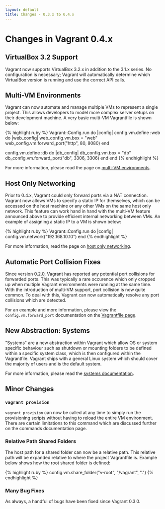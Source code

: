 ```yaml
---
layout: default
title: Changes - 0.3.x to 0.4.x
---
```

# Changes in Vagrant 0.4.x

## VirtualBox 3.2 Support

Vagrant now supports VirtualBox 3.2.x in addition to the 3.1.x series.
No configuration is necessary; Vagrant will automatically determine which
VirtualBox version is running and use the correct API calls.

## Multi-VM Environments

Vagrant can now automate and manage multiple VMs to represent a single
project. This allows developers to model more complex server setups on
their development machine. A very basic multi-VM Vagrantfile is shown
below:

{% highlight ruby %}
Vagrant::Config.run do |config|
  config.vm.define :web do |web_config|
    web_config.vm.box = "web"
    web_config.vm.forward_port("http", 80, 8080)
  end

  config.vm.define :db do |db_config|
    db_config.vm.box = "db"
    db_config.vm.forward_port("db", 3306, 3306)
  end
end
{% endhighlight %}

For more information, please read the page on [multi-VM environments](/v1/docs/multivm.html).

## Host Only Networking

Prior to 0.4.x, Vagrant could only forward ports via a NAT connection.
Vagrant now allows VMs to specify a static IP for themselves, which
can be accessed on the host machine or any other VMs on the same
host only network. This feature can work hand in hand with the multi-VM
feature announced above to provide efficient internal networking between
VMs. An example of assigning a static IP to a VM is shown below:

{% highlight ruby %}
Vagrant::Config.run do |config|
  config.vm.network("192.168.10.10")
end
{% endhighlight %}

For more information, read the page on [host only networking](/v1/docs/host_only_networking.html).

## Automatic Port Collision Fixes

Since version 0.2.0, Vagrant has reported any potential port collisions
for forwarded ports. This was typically a rare occurence which only cropped
up when multiple Vagrant environments were running at the same time. With
the introduction of multi-VM support, port collision is now quite common.
To deal with this, Vagrant can now automatically resolve any port collisions
which are detected.

For an example and more information, please view the `config.vm.forward_port`
documentation on the [Vagrantfile page](/v1/docs/vagrantfile.html#config-vm-forwardport).

## New Abstraction: Systems

"Systems" are a new abstraction within Vagrant which allow OS or system
specific behaviour such as shutdown or mounting folders to be defined within
a specific system class, which is then configured within the Vagrantfile.
Vagrant ships with a general Linux system which should cover the majority
of users and is the default system.

For more information, please read the [systems documentation](/v1/docs/systems.html).

## Minor Changes

### `vagrant provision`

`vagrant provision` can now be called at any time to simply run the provisioning
scripts without having to reload the entire VM environment. There are certain
limitations to this command which are discussed further on the commands
documentation page.

### Relative Path Shared Folders

The host path for a shared folder can now be a relative path. This relative
path will be expanded relative to where the project Vagrantfile is. Example
below shows how the root shared folder is defined:

{% highlight ruby %}
config.vm.share_folder("v-root", "/vagrant", ".")
{% endhighlight %}

### Many Bug Fixes

As always, a handful of bugs have been fixed since Vagrant 0.3.0.
